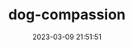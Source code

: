 ---
date: 2023-03-09 21:51:51
imageOriginalPath: photographs/dog-compassion-image-9528fff5
imagePreviewPath: photographs/dog-compassion-preview-1c6bb852
photoCamera: Minolta SR-T Super
photoColor: colored
photoDate: 2017-01
photoFilm: Agfa 400
photoLens: ''
photoLocation: Kuzguncuk, Istanbul, Turkiye
photoSource: analog
photoType: city
title: dog-compassion
translationKey: null
---